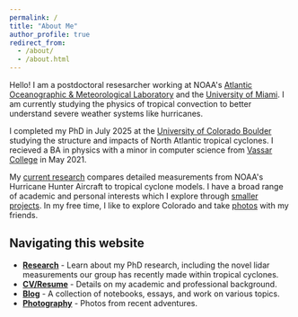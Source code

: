 ```yaml
---
permalink: /
title: "About Me"
author_profile: true
redirect_from: 
  - /about/
  - /about.html
---
```


Hello! I am a postdoctoral resesarcher working at NOAA's [Atlantic Oceanographic & Meteorological Laboratory](https://www.aoml.noaa.gov/) and the [University of Miami](http://earth.miami.edu/). I am currently studying the physics of tropical convection to better understand severe weather systems like hurricanes.

I completed my PhD in July 2025 at the [University of Colorado Boulder](https://www.colorado.edu/) studying the structure and impacts of North Atlantic tropical cyclones. I recieved a BA in physics with a minor in computer science from [Vassar College](https://www.vassar.edu/) in May 2021.

My [current research](/current-research) compares detailed measurements from NOAA's Hurricane Hunter Aircraft to tropical cyclone models. I have a broad range of academic and personal interests which I explore through [smaller projects](/blog). In my free time, I like to explore Colorado and take [photos](/photography) with my friends. 

## Navigating this website

* **[Research](/current-research)** - Learn about my PhD research, including the novel lidar measurements our group has recently made within tropical cyclones.
* **[CV/Resume](/cv)** - Details on my academic and professional background.
* **[Blog](/blog)** - A collection of notebooks, essays, and work on various topics.
* **[Photography](/photography)** -  Photos from recent adventures.